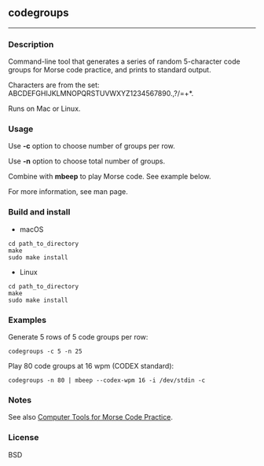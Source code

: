 ## codegroups

---

### Description

Command-line tool that generates  a  series  of  random  5-character  code groups for Morse code practice,
and prints to standard output.

Characters are from the set:
ABCDEFGHIJKLMNOPQRSTUVWXYZ1234567890.,?/=+*.

Runs on Mac or Linux.

### Usage

Use **-c** option to choose number of groups per row.

Use **-n** option to choose total number of groups.

Combine with **mbeep** to play Morse code. See example below.

For more information, see man page.

### Build and install

* macOS

```
cd path_to_directory
make
sudo make install
```

* Linux

```
cd path_to_directory
make
sudo make install
```

### Examples

Generate 5 rows of 5 code groups per row:

```
codegroups -c 5 -n 25
```

Play 80 code groups at 16 wpm (CODEX standard):

```
codegroups -n 80 | mbeep --codex-wpm 16 -i /dev/stdin -c
```

### Notes

See also [Computer Tools for Morse Code Practice](https://7402.org/blog/2018/computer-tools-for-morse-code-practice.html).

### License

BSD


